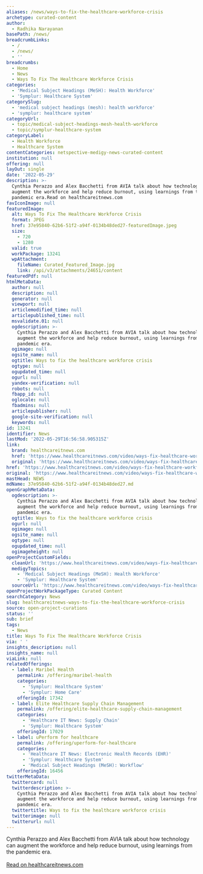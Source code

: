 ```yaml
---
aliases: /news/ways-to-fix-the-healthcare-workforce-crisis
archetype: curated-content
author:
  - Radhika Narayanan
basePath: /news/
breadcrumbLinks:
  - /
  - /news/
  - ''
breadcrumbs:
  - Home
  - News
  - Ways To Fix The Healthcare Workforce Crisis
categories:
  - 'Medical Subject Headings (MeSH): Health Workforce'
  - 'Symplur: Healthcare System'
categorySlug:
  - 'medical subject headings (mesh): health workforce'
  - 'symplur: healthcare system'
categoryUrl:
  - topic/medical-subject-headings-mesh-health-workforce
  - topic/symplur-healthcare-system
categoryLabel:
  - Health Workforce
  - Healthcare System
contentCategories: netspective-medigy-news-curated-content
institution: null
offering: null
layOut: single
date: '2022-05-29'
description: >-
  Cynthia Perazzo and Alex Bacchetti from AVIA talk about how technology can
  augment the workforce and help reduce burnout, using learnings from the
  pandemic era.Read on healthcareitnews.com
favIconImage: null
featuredImage:
  alt: Ways To Fix The Healthcare Workforce Crisis
  format: JPEG
  href: 37e95840-62b6-51f2-a94f-0134b48ded27-featuredImage.jpeg
  size:
    - 720
    - 1280
  valid: true
  workPackage: 13241
  wpAttachment:
    fileName: Curated_Featured_Image.jpg
    link: /api/v3/attachments/24651/content
featuredPdf: null
htmlMetaData:
  author: null
  description: null
  generator: null
  viewport: null
  articlemodified_time: null
  articlepublished_time: null
  msvalidate.01: null
  ogdescription: >-
    Cynthia Perazzo and Alex Bacchetti from AVIA talk about how technology can
    augment the workforce and help reduce burnout, using learnings from the
    pandemic era.
  ogimage: null
  ogsite_name: null
  ogtitle: Ways to fix the healthcare workforce crisis
  ogtype: null
  ogupdated_time: null
  ogurl: null
  yandex-verification: null
  robots: null
  fbapp_id: null
  oglocale: null
  fbadmins: null
  articlepublisher: null
  google-site-verification: null
  keywords: null
id: 13241
identifier: News
lastMod: '2022-05-29T16:56:58.905315Z'
link:
  brand: healthcareitnews.com
  href: 'https://www.healthcareitnews.com/video/ways-fix-healthcare-workforce-crisis'
  original: 'https://www.healthcareitnews.com/video/ways-fix-healthcare-workforce-crisis'
href: 'https://www.healthcareitnews.com/video/ways-fix-healthcare-workforce-crisis'
original: 'https://www.healthcareitnews.com/video/ways-fix-healthcare-workforce-crisis'
mastHead: NEWS
mdName: 37e95840-62b6-51f2-a94f-0134b48ded27.md
openGraphMetaData:
  ogdescription: >-
    Cynthia Perazzo and Alex Bacchetti from AVIA talk about how technology can
    augment the workforce and help reduce burnout, using learnings from the
    pandemic era.
  ogtitle: Ways to fix the healthcare workforce crisis
  ogurl: null
  ogimage: null
  ogsite_name: null
  ogtype: null
  ogupdated_time: null
  ogimageheight: null
openProjectCustomFields:
  cleanUrl: 'https://www.healthcareitnews.com/video/ways-fix-healthcare-workforce-crisis'
  medigyTopics:
    - 'Medical Subject Headings (MeSH): Health Workforce'
    - 'Symplur: Healthcare System'
  sourceUrl: 'https://www.healthcareitnews.com/video/ways-fix-healthcare-workforce-crisis'
openProjectWorkPackageType: Curated Content
searchCategory: News
slug: healthcareitnews-ways-to-fix-the-healthcare-workforce-crisis
source: open-project-curations
status: ''
sub: brief
tags:
  - News
title: Ways To Fix The Healthcare Workforce Crisis
via: ' '
insights_description: null
insights_name: null
viaLink: null
relatedOfferings:
  - label: Maribel Health
    permalink: /offering/maribel-health
    categories:
      - 'Symplur: Healthcare System'
      - 'Symplur: Home Care'
    offeringId: 17342
  - label: Elite Healthcare Supply Chain Management
    permalink: /offering/elite-healthcare-supply-chain-management
    categories:
      - 'Healthcare IT News: Supply Chain'
      - 'Symplur: Healthcare System'
    offeringId: 17029
  - label: uPerform for healthcare
    permalink: /offering/uperform-for-healthcare
    categories:
      - 'Healthcare IT News: Electronic Health Records (EHR)'
      - 'Symplur: Healthcare System'
      - 'Medical Subject Headings (MeSH): Workflow'
    offeringId: 16456
twitterMetaData:
  twittercard: null
  twitterdescription: >-
    Cynthia Perazzo and Alex Bacchetti from AVIA talk about how technology can
    augment the workforce and help reduce burnout, using learnings from the
    pandemic era.
  twittertitle: Ways to fix the healthcare workforce crisis
  twitterimage: null
  twitterurl: null
---
```

<p>Cynthia Perazzo and Alex Bacchetti from AVIA talk about how technology can augment the workforce and help reduce burnout, using learnings from the pandemic era.<br/><br/><a target="_blank" href=https://www.healthcareitnews.com/video/ways-fix-healthcare-workforce-crisis>Read on healthcareitnews.com</a></p>